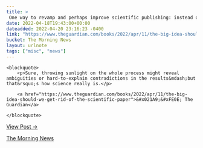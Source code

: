 ```yaml
---
title: > 
 One way to revamp and perhaps improve scientific publishing: instead of white papers, what if we had websites?
date: 2022-04-18T19:43:00+00:00
dateadded: 2022-04-20 23:16:23 -0400
link: "https://www.theguardian.com/books/2022/apr/11/the-big-idea-should-we-get-rid-of-the-scientific-paper"
bucket: The Morning News
layout: urlnote
tags: ["misc", "news"]
--- 
```




  
    
  

  
    <blockquote>
        <p>Sure, throwing sunlight on the whole process might reveal ambiguities or hard-to-explain contradictions in the results&mdash;but that&rsquo;s how science really is.</p>
        
        <a href="https://www.theguardian.com/books/2022/apr/11/the-big-idea-should-we-get-rid-of-the-scientific-paper">&#x021A9;&#xFE0E; The Guardian</a>
        
    </blockquote>
  
  <p><a href="https://themorningnews.org/p/instead-of-white-papers-what-if-we-had-websites">View Post &rarr;</a></p>



 <!-- end excerpt --> 
<div class='bucket'><a class='internal-link' href='/buckets/the-morning-news'>The Morning News</a></div> 

